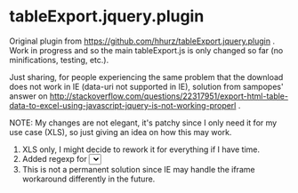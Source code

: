 tableExport.jquery.plugin
=========================

Original plugin from https://github.com/hhurz/tableExport.jquery.plugin . Work in progress and so the main tableExport.js is only changed so far (no minifications, testing, etc.).

Just sharing, for people experiencing the same problem that the download does not work in IE (data-uri not supported in IE), solution from sampopes' answer on http://stackoverflow.com/questions/22317951/export-html-table-data-to-excel-using-javascript-jquery-is-not-working-properl .

NOTE: My changes are not elegant, it's patchy since I only need it for my use case (XLS), so just giving an idea on how this may work.

1. XLS only, I might decide to rework it for everything if I have time.
2. Added regexp for <select> since if there are filter control dropdowns, I do not want to include the options in the header.
3. This is not a permanent solution since IE may handle the iframe workaround differently in the future.
